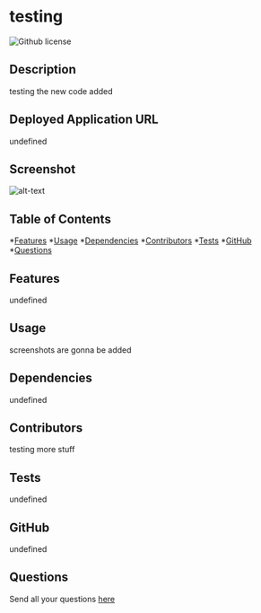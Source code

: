 # testing
![Github license](https://img.shields.io/badge/license-MIT-blue.svg)
## Description
testing the new code added
## Deployed Application URL
undefined
## Screenshot
![alt-text](undefined)
## Table of Contents
*[Features](#features)
*[Usage](#usage)
*[Dependencies](#dependencies)
*[Contributors](#contributors)
*[Tests](#tests)
*[GitHub](#user)
*[Questions](#email)
## Features
undefined
## Usage
screenshots are gonna be added
## Dependencies
undefined
## Contributors
testing more stuff
## Tests
undefined
## GitHub
undefined
## Questions
Send all your questions [here](mailto:aramirezdev1@gmail.com)
